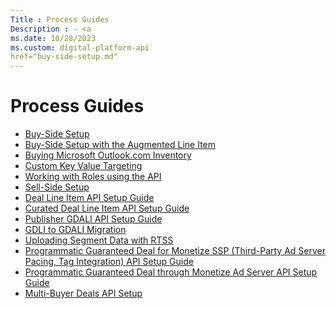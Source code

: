 ```yaml
---
Title : Process Guides
Description : - <a
ms.date: 10/28/2023
ms.custom: digital-platform-api
href="buy-side-setup.md"
---
```



# Process Guides



- <a
  href="buy-side-setup.md"
  class="xref" target="_blank">Buy-Side Setup</a>
- <a
  href="buy-side-setup-with-the-augmented-line-item.md"
  class="xref" target="_blank">Buy-Side Setup with the Augmented Line
  Item</a>
- <a
  href="buying-microsoft-outlook-com-inventory.md"
  class="xref" target="_blank">Buying Microsoft Outlook.com Inventory</a>
- <a
  href="custom-key-value-targeting.md"
  class="xref" target="_blank">Custom Key Value Targeting</a>
- <a
  href="working-with-roles-using-the-api.md"
  class="xref" target="_blank">Working with Roles using the API</a>
- <a
  href="sell-side-setup.md"
  class="xref" target="_blank">Sell-Side Setup</a>
- <a
  href="deal-line-item-api-setup-guide.md"
  class="xref" target="_blank">Deal Line Item API Setup Guide</a>
- <a
  href="curated-deal-line-item-api-setup-guide.md"
  class="xref" target="_blank">Curated Deal Line Item API Setup Guide</a>
- <a
  href="publisher-gdali-api-setup-guide.md"
  class="xref" target="_blank">Publisher GDALI API Setup Guide</a>
- <a
  href="gdli-to-gdali-migration.md"
  class="xref" target="_blank">GDLI to GDALI Migration</a>
- <a
  href="uploading-segment-data-with-rtss.md"
  class="xref" target="_blank">Uploading Segment Data with RTSS</a>
- <a
  href="programmatic-guaranteed-deal-for-monetize-ssp--third-party-ad-server-pacing--tag-integration--api-setup-guide.md"
  class="xref" target="_blank">Programmatic Guaranteed Deal for Monetize
  SSP (Third-Party Ad Server Pacing, Tag Integration) API Setup Guide</a>
- <a
  href="programmatic-guaranteed-deal-through-monetize-ad-server-api-setup-guide.md"
  class="xref" target="_blank">Programmatic Guaranteed Deal through
  Monetize Ad Server API Setup Guide</a>
- <a
  href="multi-buyer-deals-api-setup.md"
  class="xref" target="_blank">Multi-Buyer Deals API Setup</a>




